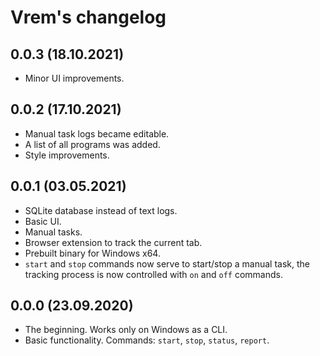 # Vrem's changelog

## 0.0.3 (18.10.2021)

- Minor UI improvements.

## 0.0.2 (17.10.2021)

- Manual task logs became editable.
- A list of all programs was added.
- Style improvements.

## 0.0.1 (03.05.2021)

- SQLite database instead of text logs.
- Basic UI.
- Manual tasks.
- Browser extension to track the current tab.
- Prebuilt binary for Windows x64.
- `start` and `stop` commands now serve to start/stop a manual task, the
  tracking process is now controlled with `on` and `off` commands.

## 0.0.0 (23.09.2020)

- The beginning. Works only on Windows as a CLI.
- Basic functionality. Commands: `start`, `stop`, `status`, `report`.
